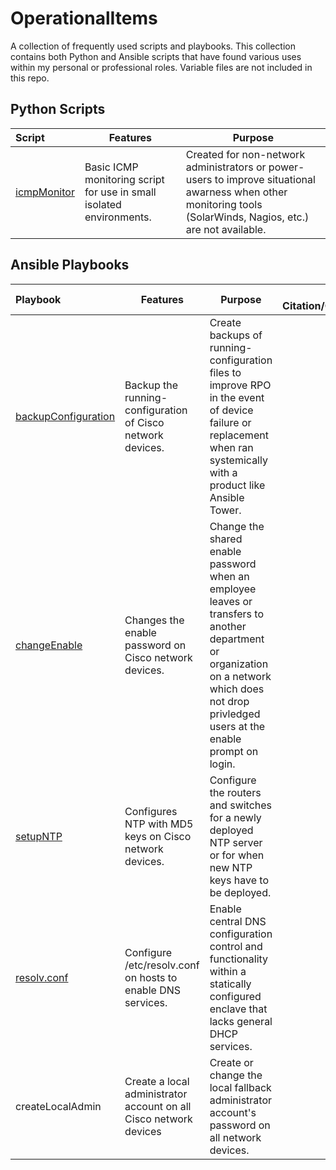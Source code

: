 # OperationalItems
A collection of frequently used scripts and playbooks. This collection contains both Python and Ansible scripts that have found various uses within my personal or professional roles. Variable files are not included in this repo.

## Python Scripts

Script              | Features | Purpose
:-------------         | ------------- | -------------
[icmpMonitor](https://github.com/NetworkNick-io/Operations/tree/main/ICMPmonitor) |  Basic ICMP monitoring script for use in small isolated environments. | Created for non-network administrators or power-users to improve situational awarness when other monitoring tools (SolarWinds, Nagios, etc.) are not available.

## Ansible Playbooks
Playbook              | Features | Purpose | External Citation/Collaboration
:-------------         | ------------- | ------------- | -------------:
[backupConfiguration](https://github.com/NetworkNick-io/Operations/blob/main/backupConfig.yml) |  Backup the running-configuration of Cisco network devices. | Create backups of running-configuration files to improve RPO in the event of device failure or replacement when ran systemically with a product like Ansible Tower. | -
[changeEnable](https://github.com/NetworkNick-io/Operations/blob/main/changeEnable.yml) | Changes the enable password on Cisco network devices. | Change the shared enable password when an employee leaves or transfers to another department or organization on a network which does not drop privledged users at the enable prompt on login. | -
[setupNTP](https://github.com/NetworkNick-io/Operations/blob/main/setupNTP.yml) | Configures NTP with MD5 keys on Cisco network devices. | Configure the routers and switches for a newly deployed NTP server or for when new NTP keys have to be deployed. | -
[resolv.conf](https://github.com/NetworkNick-io/Operations/blob/main/resolvCONF.yml) | Configure /etc/resolv.conf on hosts to enable DNS services. | Enable central DNS configuration control and functionality within a statically configured enclave that lacks general DHCP services. | [cdschr1](https://github.com/cdschr1)
createLocalAdmin | Create a local administrator account on all Cisco network devices | Create or change the local fallback administrator account's password on all network devices. | -
